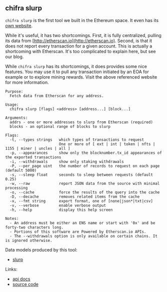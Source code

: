 ## chifra slurp

<!-- markdownlint-disable MD041 -->
`chifra slurp` is the first tool we built in the Ethereum space. It even has its [own website](http://ethslurp.com).

While it's useful, it has two shortcomings. First, it is fully centralized, pulling its data from
[http://etherscan.io](http://etherscan.io). Second, is that it does not report every transaction
for a given account. This is actually a shortcoming with Etherscan. It's too complicated to explain
here, but see our blog.

While `chifra slurp` has its shortcomings, it does provides some nice features. You may use it to pull
any transaction initiated by an EOA for example or to explore mining rewards. Visit the above
referenced website for more information.

```[plaintext]
Purpose:
  Fetch data from Etherscan for any address.

Usage:
  chifra slurp [flags] <address> [address...] [block...]

Arguments:
  addrs - one or more addresses to slurp from Etherscan (required)
  blocks - an optional range of blocks to slurp

Flags:
  -t, --types strings   which types of transactions to request
                        One or more of [ ext | int | token | nfts | 1155 | miner | uncles | all ]
  -p, --appearances     show only the blocknumber.tx_id appearances of the exported transactions
  -i, --withdrawals     show only staking withdrawals
  -P, --per_page uint   the number of records to request on each page (default 5000)
  -s, --sleep float     seconds to sleep between requests (default 0.25)
  -w, --raw             report JSON data from the source with minimal processing
  -o, --cache           force the results of the query into the cache
  -D, --decache         removes related items from the cache
  -x, --fmt string      export format, one of [none|json*|txt|csv]
  -v, --verbose         enable verbose output
  -h, --help            display this help screen

Notes:
  - An address must be either an ENS name or start with '0x' and be forty-two characters long.
  - Portions of this software are Powered by Etherscan.io APIs.
  - The --withdrawals option is only available on certain chains. It is ignored otherwise.
```

Data models produced by this tool:

- [slurp](/data-model/other/#slurp)

Links:

- [api docs](/api/#operation/other-slurp)
- [source code](https://github.com/TrueBlocks/trueblocks-core/tree/master/src/apps/chifra/internal/slurp)

